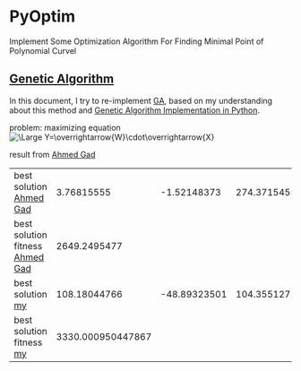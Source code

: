 # PyOptim
Implement Some Optimization Algorithm For Finding Minimal Point of Polynomial Curvel

## [Genetic Algorithm](https://en.wikipedia.org/wiki/Genetic_algorithm)
In this document, I try to re-implement [GA](https://en.wikipedia.org/wiki/Genetic_algorithm),
based on my understanding about this method and [Genetic Algorithm Implementation in Python](https://towardsdatascience.com/genetic-algorithm-implementation-in-python-5ab67bb124a6).

problem:
maximizing equation 
<img src="https://latex.codecogs.com/svg.latex?\Large&space;Y=\overrightarrow{W}\cdot\overrightarrow{X}" title="\Large Y=\overrightarrow{W}\cdot\overrightarrow{X}" />

result from [Ahmed Gad](https://towardsdatascience.com/genetic-algorithm-implementation-in-python-5ab67bb124a6)

|   |   |   |   |   |   |   |
|---|---|---|---|---|---|---|
| best solution [Ahmed Gad](https://towardsdatascience.com/genetic-algorithm-implementation-in-python-5ab67bb124a6)  | 3.76815555  | -1.52148373  | 274.3715455  | 3.58836686  | -3.98792954  |    
| best solution fitness [Ahmed Gad](https://towardsdatascience.com/genetic-algorithm-implementation-in-python-5ab67bb124a6)  | 2649.2495477  |   |   |   |   |   |
| best solution [my]()  | 108.18044766  | -48.89323501  | 104.3551271  |  88.57507076 | -143.86504601  | -86.99125212  |
| best solution fitness [my]()  | 3330.000950447867  |   |   |   |   |   |